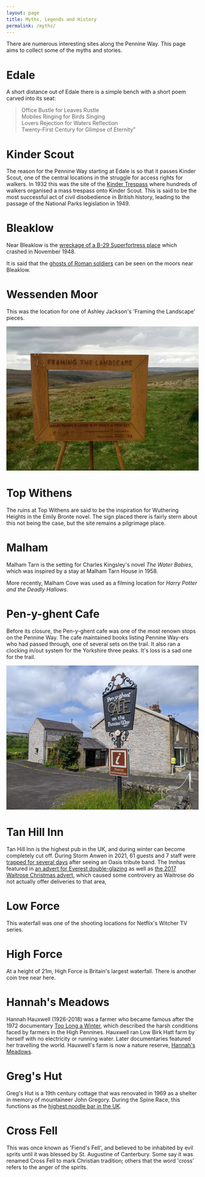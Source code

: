 ```yaml
---
layout: page
title: Myths, Legends and History
permalink: /myths/
---
```

There are numerous interesting sites along the Pennine Way. This page aims to collect some of the myths and stories.

# Edale
A short distance out of Edale there is a simple bench with a short poem carved into its seat:
> Office Bustle for Leaves Rustle <br/>
> Mobiles Ringing for Birds Singing <br/>
> Lovers Rejection for Waters Reflection <br/>
> Twenty-First Century for Glimpse of Eternity” 

# Kinder Scout
The reason for the Pennine Way starting at Edale is so that it passes Kinder Scout, one of the central locations in the struggle for access rights for walkers. In 1932 this was the site of the [Kinder Trespass](https://en.wikipedia.org/wiki/Mass_trespass_of_Kinder_Scout) where hundreds of walkers organised a mass trespass onto Kinder Scout. This is said to be the most successful act of civil disobedience in British history, leading to the passage of the National Parks legislation in 1949.

# Bleaklow
Near Bleaklow is the [wreckage of a B-29 Superfortress place](https://www.atlasobscura.com/places/b-29-over-exposed-crash-site) which crashed in November 1948. 

It is said that the [ghosts of Roman soldiers](https://www.mysteriousbritain.co.uk/hauntings/bleaklow-head-and-surrounding-moorland/) can be seen on the moors near Bleaklow.

# Wessenden Moor
This was the location for one of Ashley Jackson's 'Framing the Landscape' pieces.

![frame.jpg](assets/frame.jpg)
 
# Top Withens
The ruins at Top Withens are said to be the inspiration for Wuthering Heights in the Emily Bronte novel. The sign placed there is fairly stern about this not being the case, but the site remains a pilgrimage place.

# Malham
Malham Tarn is the setting for Charles Kingsley's novel *The Water Babies*, which was inspired by a stay at Malham Tarn House in 1958.

More recently, Malham Cove was used as a filming location for *Harry Potter and the Deadly Hallows*. 

# Pen-y-ghent Cafe
Before its closure, the Pen-y-ghent cafe was one of the most renown stops on the Pennine Way. The cafe maintained books listing Pennine Way-ers who had passed through, one of several sets on the trail. It also ran a clocking in/out system for the Yorkshire three peaks. It's loss is a sad one for the trail.

![penyghentcafe.jpg](assets/penyghentcafe.jpg)

# Tan Hill Inn
Tan Hill Inn is the highest pub in the UK, and during winter can become completely cut off. During Storm Anwen in 2021, 61 guests and 7 staff were [trapped for several days](https://www.bbc.co.uk/news/uk-england-york-north-yorkshire-59459150) after seeing an Oasis tribute band. The Innhas featured in [an advert for Everest double-glazing](https://www.youtube.com/watch?v=MBPWJfq4dDA) as well as [the 2017 Waitrose Christmas advert](https://www.youtube.com/watch?v=in8XhKocXlM), which caused some controvery as Waitrose do not actually offer deliveries to that area,

# Low Force
This waterfall was one of the shooting locations for Netflix's Witcher TV series.

# High Force
At a height of 21m, High Force is Britain's largest waterfall. There is another coin tree near here.

# Hannah's Meadows
Hannah Hauxwell (1926-2018) was a farmer who became famous after the 1972 documentary [Too Long a Winter](https://www.youtube.com/watch?v=lC5WeuLHUdU), which described the harsh conditions faced by farmers in the High Pennines. Hauxwell ran Low Birk Hatt farm by herself with no electricity or running water. Later documentaries featured her travelling the world. Hauxwell's farm is now a nature reserve, [Hannah's Meadows](https://en.wikipedia.org/wiki/Hannah%27s_Meadows).

# Greg's Hut
Greg's Hut is a 19th century cottage that was renovated in 1969 as a shelter in memory of mountaineer John Gregory. During the Spine Race, this functions as the [highest noodle bar in the UK](https://hillcraftguidedwalking.com/2013/10/06/141-two-men-and-a-dog-and-the-highest-noodle-bar-in-the-uk/).

# Cross Fell
This was once known as 'Fiend's Fell', and believed to be inhabited by evil sprits until it was blessed by St. Augustine of Canterbury. Some say it was renamed Cross Fell to mark Christian tradition; others that the word 'cross' refers to the anger of the spirits.
